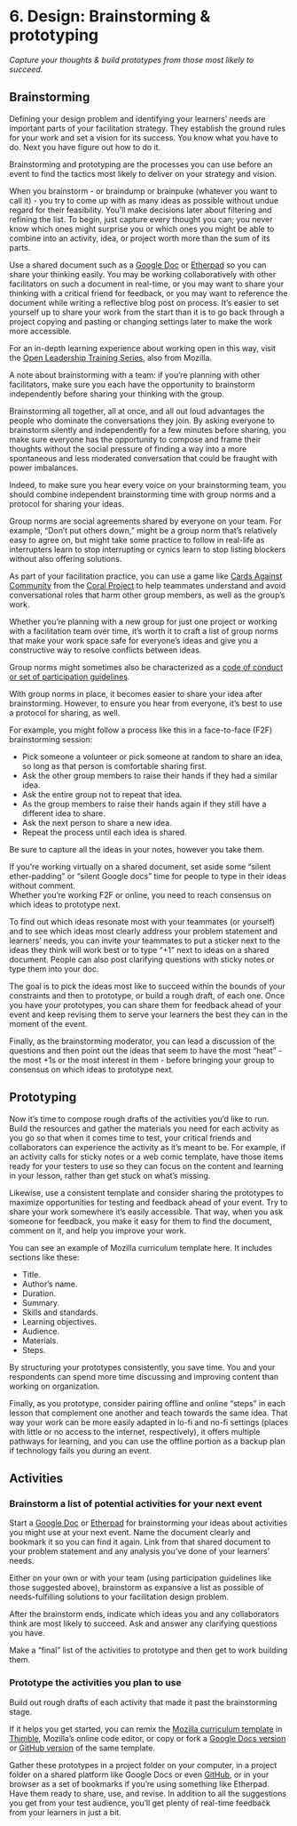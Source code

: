 # 6. Design: Brainstorming & prototyping

_Capture your thoughts & build prototypes from those most likely to succeed._

## Brainstorming

Defining your design problem and identifying your learners’ needs are important parts of your facilitation strategy. They establish the ground rules for your work and set a vision for its success. You know what you have to do. Next you have figure out how to do it.

Brainstorming and prototyping are the processes you can use before an event to find the tactics most likely to deliver on your strategy and vision.

When you brainstorm - or braindump or brainpuke \(whatever you want to call it\) - you try to come up with as many ideas as possible without undue regard for their feasibility. You’ll make decisions later about filtering and refining the list. To begin, just capture every thought you can; you never know which ones might surprise you or which ones you might be able to combine into an activity, idea, or project worth more than the sum of its parts.

Use a shared document such as a [Google Doc](https://docs.google.com/) or [Etherpad](https://public.etherpad-mozilla.org/) so you can share your thinking easily.  You may be working collaboratively with other facilitators on such a document in real-time, or you may want to share your thinking with a critical friend for feedback, or you may want to reference the document while writing a reflective blog post on process. It’s easier to set yourself up to share your work from the start than it is to go back through a project copying and pasting or changing settings later to make the work more accessible.

For an in-depth learning experience about working open in this way, visit the [Open Leadership Training Series](https://mozilla.teachable.com/p/mozilla-open-leadership-training-series), also from Mozilla.

A note about brainstorming with a team: if you’re planning with other facilitators, make sure you each have the opportunity to brainstorm independently before sharing your thinking with the group.

Brainstorming all together, all at once, and all out loud advantages the people who dominate the conversations they join. By asking everyone to brainstorm silently and independently for a few minutes before sharing, you make sure everyone has the opportunity to compose and frame their thoughts without the social pressure of finding a way into a more spontaneous and less moderated conversation that could be fraught with power imbalances.

Indeed, to make sure you hear every voice on your brainstorming team, you should combine independent brainstorming time with group norms and a protocol for sharing your ideas.

Group norms are social agreements shared by everyone on your team. For example, “Don’t put others down,” might be a group norm that’s relatively easy to agree on, but might take some practice to follow in real-life as interrupters learn to stop interrupting or cynics learn to stop listing blockers without also offering solutions.

As part of your facilitation practice, you can use a game like [Cards Against Community](https://blog.coralproject.net/cards/) from the [Coral Project](https://coralproject.net/) to help teammates understand and avoid conversational roles that harm other group members, as well as the group’s work.

Whether you’re planning with a new group for just one project or working with a facilitation team over time, it’s worth it to craft a list of group norms that make your work space safe for everyone’s ideas and give you a constructive way to resolve conflicts between ideas.

Group norms might sometimes also be characterized as a [code of conduct or set of participation guidelines](https://www.mozilla.org/en-US/about/governance/policies/participation/).

With group norms in place, it becomes easier to share your idea after brainstorming. However, to ensure you hear from everyone, it’s best to use a protocol for sharing, as well.

For example, you might follow a process like this in a face-to-face \(F2F\) brainstorming session:

* Pick someone a volunteer or pick someone at random to share an idea, so long as that person is comfortable sharing first.
* Ask the other group members to raise their hands if they had a similar idea.
* Ask the entire group not to repeat that idea.
* As the group members to raise their hands again if they still have a different idea to share.
* Ask the next person to share a new idea.
* Repeat the process until each idea is shared.

Be sure to capture all the ideas in your notes, however you take them.

If you’re working virtually on a shared document, set aside some “silent ether-padding” or “silent Google docs” time for people to type in their ideas without comment.   
Whether you’re working F2F or online, you need to reach consensus on which ideas to prototype next.

To find out which ideas resonate most with your teammates \(or yourself\) and to see which ideas most clearly address your problem statement and learners’ needs, you can invite your teammates to put a sticker next to the ideas they think will work best or to type  “+1” next to ideas on a shared document. People can also post clarifying questions with sticky notes or type them into your doc.

The goal is to pick the ideas most like to succeed within the bounds of your constraints and then to prototype, or build a rough draft, of each one. Once you have your prototypes, you can share them for feedback ahead of your event and keep revising them to serve your learners the best they can in the moment of the event.

Finally, as the brainstorming moderator, you can lead a discussion of the questions and then point out the ideas that seem to have the most “heat” - the most +1s or the most interest in them - before bringing your group to consensus on which ideas to prototype next.

## Prototyping

Now it’s time to compose rough drafts of the activities you’d like to run. Build the resources and gather the materials you need for each activity as you go so that when it comes time to test, your critical friends and collaborators can experience the activity as it’s meant to be. For example, if an activity calls for sticky notes or a web comic template, have those items ready for your testers to use so they can focus on the content and learning in your lesson, rather than get stuck on what’s missing.

Likewise, use a consistent template and consider sharing the prototypes to maximize opportunities for testing and feedback ahead of your event. Try to share your work somewhere it’s easily accessible. That way, when you ask someone for feedback, you make it easy for them to find the document, comment on it, and help you improve your work.

You can see an example of Mozilla curriculum template here. It includes sections like these:

* Title.
* Author’s name.
* Duration.
* Summary.
* Skills and standards.
* Learning objectives.
* Audience.
* Materials.
* Steps.

By structuring your prototypes consistently, you save time. You and your respondents can spend more time discussing and improving content than working on organization.

Finally, as you prototype, consider pairing offline and online “steps” in each lesson that complement one another and teach towards the same idea. That way your work can be more easily adapted in lo-fi and no-fi settings \(places with little or no access to the internet, respectively\), it offers multiple pathways for learning, and you can use the offline portion as a backup plan if technology fails you during an event.

## Activities

### Brainstorm a list of potential activities for your next event

Start a [Google Doc](https://docs.google.com/) or [Etherpad](https://public.etherpad-mozilla.org/) for brainstorming your ideas about activities you might use at your next event. Name the document clearly and bookmark it so you can find it again. Link from that shared document to your problem statement and any analysis you’ve done of your learners’ needs.

Either on your own or with your team \(using participation guidelines like those suggested above\), brainstorm as expansive a list as possible of needs-fulfilling solutions to your facilitation design problem.

After the brainstorm ends, indicate which ideas you and any collaborators think are most likely to succeed. Ask and answer any clarifying questions you have.

Make a “final” list of the activities to prototype and then get to work building them.

### Prototype the activities you plan to use

Build out rough drafts of each activity that made it past the brainstorming stage.

If it helps you get started, you can remix the [Mozilla curriculum template](https://thimbleprojects.org/chadsansing/107281/#overview) in [Thimble](https://thimble.org), Mozilla’s online code editor, or copy or fork a [Google Docs version](https://docs.google.com/document/d/1rr3MDOcfigcidn33LlGIN_rZg2gGyaQonPWxHfPBbMM/edit#heading=h.2oerrbnii4rp) or [GitHub version](https://github.com/chadsansing/critical-web-literacy-curriculum/blob/master/Resources/content-template.md) of the same template.

Gather these prototypes in a project folder on your computer, in a project folder on a shared platform like Google Docs or even [GitHub](https://github.com), or in your browser as a set of bookmarks if you’re using something like Etherpad. Have them ready to share, use, and revise. In addition to all the suggestions you get from your test audience, you’ll get plenty of real-time feedback from your learners in just a bit.

